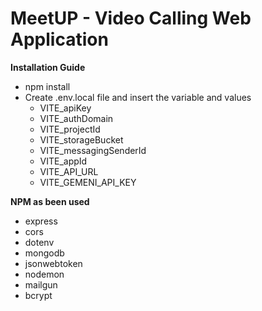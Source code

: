 # MeetUP - Video Calling Web Application

**Installation Guide**

* npm install
* Create .env.local file and insert the variable and values
    * VITE_apiKey
    * VITE_authDomain
    * VITE_projectId
    * VITE_storageBucket
    * VITE_messagingSenderId
    * VITE_appId
    * VITE_API_URL
    * VITE_GEMENI_API_KEY

**NPM as been used**

- express
- cors
- dotenv
- mongodb
- jsonwebtoken
- nodemon
- mailgun
- bcrypt
